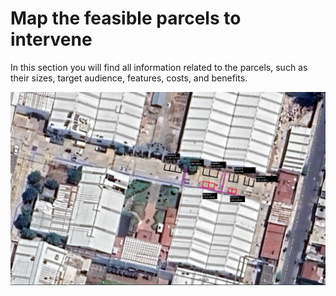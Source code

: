 # Map the feasible parcels to intervene

In this section you will find all information related to the parcels, such as their sizes, target audience, features, costs, and benefits.

![](./plots.jpg)


